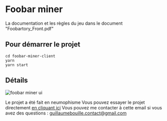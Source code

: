 # Foobar miner

La documentation et les règles du jeu dans le document "Foobartory_Front.pdf"

## Pour démarrer le projet

```
cd foobar-miner-client
yarn
yarn start
```

## Détails

![foobar miner ui](https://ibb.co/bQnVqY7)

Le projet a été fait en neumophisme
Vous pouvez essayer le projet directement [en cliquant ici](http://5.196.95.167:1007/)
Vous pouvez me contacter à cette email si vous avez des questions : guillaumebouille.contact@gmail.com
